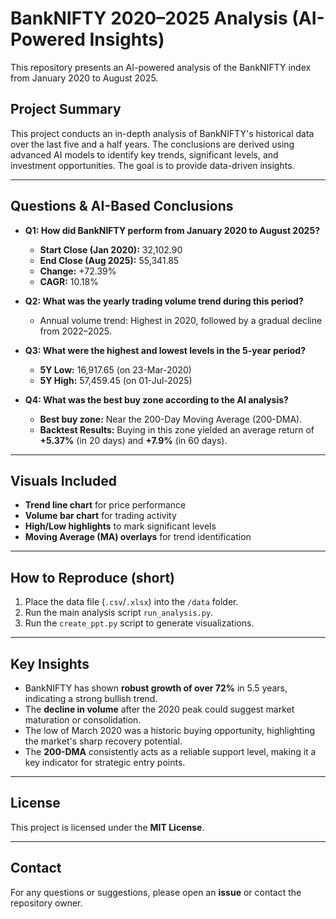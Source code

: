 # BankNIFTY 2020–2025 Analysis (AI-Powered Insights)

This repository presents an AI-powered analysis of the BankNIFTY index from January 2020 to August 2025.

## Project Summary

This project conducts an in-depth analysis of BankNIFTY's historical data over the last five and a half years. The conclusions are derived using advanced AI models to identify key trends, significant levels, and investment opportunities. The goal is to provide data-driven insights.

---

## Questions & AI-Based Conclusions

* **Q1: How did BankNIFTY perform from January 2020 to August 2025?**
    * **Start Close (Jan 2020):** 32,102.90
    * **End Close (Aug 2025):** 55,341.85
    * **Change:** +72.39%
    * **CAGR:** 10.18%

* **Q2: What was the yearly trading volume trend during this period?**
    * Annual volume trend: Highest in 2020, followed by a gradual decline from 2022–2025.

* **Q3: What were the highest and lowest levels in the 5-year period?**
    * **5Y Low:** 16,917.65 (on 23-Mar-2020)
    * **5Y High:** 57,459.45 (on 01-Jul-2025)

* **Q4: What was the best buy zone according to the AI analysis?**
    * **Best buy zone:** Near the 200-Day Moving Average (200-DMA).
    * **Backtest Results:** Buying in this zone yielded an average return of **+5.37%** (in 20 days) and **+7.9%** (in 60 days).

---

## Visuals Included

* **Trend line chart** for price performance
* **Volume bar chart** for trading activity
* **High/Low highlights** to mark significant levels
* **Moving Average (MA) overlays** for trend identification

---

## How to Reproduce (short)

1.  Place the data file (`.csv`/`.xlsx`) into the `/data` folder.
2.  Run the main analysis script `run_analysis.py`.
3.  Run the `create_ppt.py` script to generate visualizations.

---

## Key Insights

* BankNIFTY has shown **robust growth of over 72%** in 5.5 years, indicating a strong bullish trend.
* The **decline in volume** after the 2020 peak could suggest market maturation or consolidation.
* The low of March 2020 was a historic buying opportunity, highlighting the market's sharp recovery potential.
* The **200-DMA** consistently acts as a reliable support level, making it a key indicator for strategic entry points.

---

## License

This project is licensed under the **MIT License**.

---

## Contact

For any questions or suggestions, please open an **issue** or contact the repository owner.
